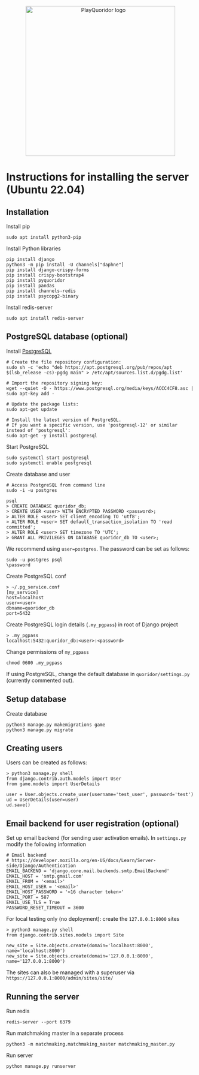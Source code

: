 <p align="center">
    <a href="https://playquoridor.online"> <img src="https://github.com/playquoridor/quoridor/blob/main/logo.png" alt="PlayQuoridor logo" style="width:400px;"/><a>
</p>

# Instructions for installing the server (Ubuntu 22.04)

## Installation
Install pip
```
sudo apt install python3-pip
```

Install Python libraries
```
pip install django
python3 -m pip install -U channels["daphne"]
pip install django-crispy-forms
pip install crispy-bootstrap4
pip install pyquoridor
pip install pandas
pip install channels-redis
pip install psycopg2-binary
```

Install redis-server
```
sudo apt install redis-server
```

## PostgreSQL database (optional)

Install [PostgreSQL](https://www.postgresql.org/download/linux/ubuntu/)
```
# Create the file repository configuration:
sudo sh -c 'echo "deb https://apt.postgresql.org/pub/repos/apt $(lsb_release -cs)-pgdg main" > /etc/apt/sources.list.d/pgdg.list'

# Import the repository signing key:
wget --quiet -O - https://www.postgresql.org/media/keys/ACCC4CF8.asc | sudo apt-key add -

# Update the package lists:
sudo apt-get update

# Install the latest version of PostgreSQL.
# If you want a specific version, use 'postgresql-12' or similar instead of 'postgresql':
sudo apt-get -y install postgresql
```

Start PostgreSQL
```
sudo systemctl start postgresql
sudo systemctl enable postgresql
```

Create database and user
```
# Access PostgreSQL from command line
sudo -i -u postgres

psql
> CREATE DATABASE quoridor_db;
> CREATE USER <user> WITH ENCRYPTED PASSWORD <password>;
> ALTER ROLE <user> SET client_encoding TO 'utf8';
> ALTER ROLE <user> SET default_transaction_isolation TO 'read committed';
> ALTER ROLE <user> SET timezone TO 'UTC';
> GRANT ALL PRIVILEGES ON DATABASE quoridor_db TO <user>;
```

We recommend using `user=postgres`. The password can be set as follows:
```
sudo -u postgres psql
\password
```

Create PostgreSQL conf
```
> ~/.pg_service.conf 
[my_service]
host=localhost
user=<user>
dbname=quoridor_db
port=5432
```

Create PostgreSQL login details (`.my_pgpass`) in root of Django project
```
> .my_pgpass
localhost:5432:quoridor_db:<user>:<password>
```

Change permissions of `my_pgpass`
```
chmod 0600 .my_pgpass
```

If using PostgreSQL, change the default database in `quoridor/settings.py` (currently commented out).

## Setup database

Create database
```
python3 manage.py makemigrations game
python3 manage.py migrate
```

## Creating users

Users can be created as follows:
```
> python3 manage.py shell
from django.contrib.auth.models import User
from game.models import UserDetails

user = User.objects.create_user(username='test_user', password='test')
ud = UserDetails(user=user)
ud.save()
```

## Email backend for user registration (optional)

Set up email backend (for sending user activation emails). In `settings.py` modify the following information
```
# Email backend
# https://developer.mozilla.org/en-US/docs/Learn/Server-side/Django/Authentication
EMAIL_BACKEND = 'django.core.mail.backends.smtp.EmailBackend'
EMAIL_HOST = 'smtp.gmail.com'
EMAIL_FROM = '<email>'
EMAIL_HOST_USER = '<email>'
EMAIL_HOST_PASSWORD = '<16 character token>'
EMAIL_PORT = 587
EMAIL_USE_TLS = True
PASSWORD_RESET_TIMEOUT = 3600
```

For local testing only (no deployment): create the `127.0.0.1:8000` sites
```
> python3 manage.py shell
from django.contrib.sites.models import Site

new_site = Site.objects.create(domain='localhost:8000', name='localhost:8000')
new_site = Site.objects.create(domain='127.0.0.1:8000', name='127.0.0.1:8000')
```

The sites can also be managed with a superuser via `https://127.0.0.1:8000/admin/sites/site/`

## Running the server

Run redis
```
redis-server --port 6379
```

Run matchmaking master in a separate process
```
python3 -m matchmaking.matchmaking_master matchmaking_master.py
```

Run server
```
python manage.py runserver
```
